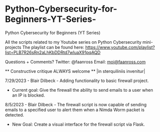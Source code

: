 # Python-Cybersecurity-for-Beginners-YT-Series-
Python Cybersecurity for Beginners (YT Series)

All the scripts related to my Youtube series on Python Cybersecurity mini-projects
The playlist can be found here: https://www.youtube.com/playlist?list=PLB7R26sRn2aLhKbDDRtd7wluaX91pqAQD

Questions + Comments?
Twitter: @faanross
Email: moi@faanross.com

** Constructive critique ALWAYS welcome **
|in sterquiliniis invenitur|


7/29/2023 - Blair Dilbeck - Adding functionality to basic firewall project. 
* Current goal: Give the firewall the ability to send emails to a user when an IP is blocked.

8/5/2023 - Blair Dilbeck - The firewall script is now capable of sending emails to a specified user to alert them when a Nimda Worm packet is detected.
* New Goal: Create a visual interface for the firewall script via Flask.

